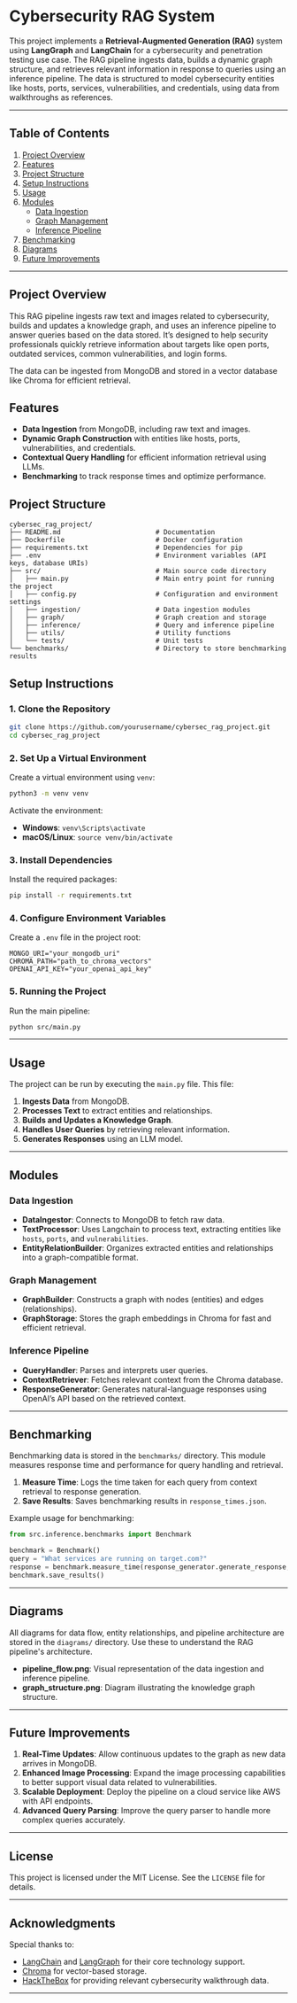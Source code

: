 
# Cybersecurity RAG System

This project implements a **Retrieval-Augmented Generation (RAG)** system using **LangGraph** and **LangChain** for a cybersecurity and penetration testing use case. The RAG pipeline ingests data, builds a dynamic graph structure, and retrieves relevant information in response to queries using an inference pipeline. The data is structured to model cybersecurity entities like hosts, ports, services, vulnerabilities, and credentials, using data from walkthroughs as references.

---

## Table of Contents

1. [Project Overview](#project-overview)
2. [Features](#features)
3. [Project Structure](#project-structure)
4. [Setup Instructions](#setup-instructions)
5. [Usage](#usage)
6. [Modules](#modules)
    - [Data Ingestion](#data-ingestion)
    - [Graph Management](#graph-management)
    - [Inference Pipeline](#inference-pipeline)
7. [Benchmarking](#benchmarking)
8. [Diagrams](#diagrams)
9. [Future Improvements](#future-improvements)

---

## Project Overview

This RAG pipeline ingests raw text and images related to cybersecurity, builds and updates a knowledge graph, and uses an inference pipeline to answer queries based on the data stored. It’s designed to help security professionals quickly retrieve information about targets like open ports, outdated services, common vulnerabilities, and login forms. 

The data can be ingested from MongoDB and stored in a vector database like Chroma for efficient retrieval.

## Features

- **Data Ingestion** from MongoDB, including raw text and images.
- **Dynamic Graph Construction** with entities like hosts, ports, vulnerabilities, and credentials.
- **Contextual Query Handling** for efficient information retrieval using LLMs.
- **Benchmarking** to track response times and optimize performance.

## Project Structure

```plaintext
cybersec_rag_project/
├── README.md                        # Documentation
├── Dockerfile                       # Docker configuration
├── requirements.txt                 # Dependencies for pip
├── .env                             # Environment variables (API keys, database URIs)
├── src/                             # Main source code directory
│   ├── main.py                      # Main entry point for running the project
│   ├── config.py                    # Configuration and environment settings
│   ├── ingestion/                   # Data ingestion modules
│   ├── graph/                       # Graph creation and storage
│   ├── inference/                   # Query and inference pipeline
│   ├── utils/                       # Utility functions
│   └── tests/                       # Unit tests
└── benchmarks/                      # Directory to store benchmarking results
```

## Setup Instructions

### 1. Clone the Repository

```bash
git clone https://github.com/yourusername/cybersec_rag_project.git
cd cybersec_rag_project
```

### 2. Set Up a Virtual Environment

Create a virtual environment using `venv`:

```bash
python3 -m venv venv
```

Activate the environment:

- **Windows**: `venv\Scripts\activate`
- **macOS/Linux**: `source venv/bin/activate`

### 3. Install Dependencies

Install the required packages:

```bash
pip install -r requirements.txt
```

### 4. Configure Environment Variables

Create a `.env` file in the project root:

```plaintext
MONGO_URI="your_mongodb_uri"
CHROMA_PATH="path_to_chroma_vectors"
OPENAI_API_KEY="your_openai_api_key"
```

### 5. Running the Project

Run the main pipeline:

```bash
python src/main.py
```

---

## Usage

The project can be run by executing the `main.py` file. This file:

1. **Ingests Data** from MongoDB.
2. **Processes Text** to extract entities and relationships.
3. **Builds and Updates a Knowledge Graph**.
4. **Handles User Queries** by retrieving relevant information.
5. **Generates Responses** using an LLM model.

---

## Modules

### Data Ingestion

- **DataIngestor**: Connects to MongoDB to fetch raw data.
- **TextProcessor**: Uses Langchain to process text, extracting entities like `hosts`, `ports`, and `vulnerabilities`.
- **EntityRelationBuilder**: Organizes extracted entities and relationships into a graph-compatible format.

### Graph Management

- **GraphBuilder**: Constructs a graph with nodes (entities) and edges (relationships).
- **GraphStorage**: Stores the graph embeddings in Chroma for fast and efficient retrieval.

### Inference Pipeline

- **QueryHandler**: Parses and interprets user queries.
- **ContextRetriever**: Fetches relevant context from the Chroma database.
- **ResponseGenerator**: Generates natural-language responses using OpenAI’s API based on the retrieved context.

---

## Benchmarking

Benchmarking data is stored in the `benchmarks/` directory. This module measures response time and performance for query handling and retrieval.

1. **Measure Time**: Logs the time taken for each query from context retrieval to response generation.
2. **Save Results**: Saves benchmarking results in `response_times.json`.

Example usage for benchmarking:

```python
from src.inference.benchmarks import Benchmark

benchmark = Benchmark()
query = "What services are running on target.com?"
response = benchmark.measure_time(response_generator.generate_response, context, query)
benchmark.save_results()
```

---

## Diagrams

All diagrams for data flow, entity relationships, and pipeline architecture are stored in the `diagrams/` directory. Use these to understand the RAG pipeline's architecture.

- **pipeline_flow.png**: Visual representation of the data ingestion and inference pipeline.
- **graph_structure.png**: Diagram illustrating the knowledge graph structure.

---

## Future Improvements

1. **Real-Time Updates**: Allow continuous updates to the graph as new data arrives in MongoDB.
2. **Enhanced Image Processing**: Expand the image processing capabilities to better support visual data related to vulnerabilities.
3. **Scalable Deployment**: Deploy the pipeline on a cloud service like AWS with API endpoints.
4. **Advanced Query Parsing**: Improve the query parser to handle more complex queries accurately.

---

## License

This project is licensed under the MIT License. See the `LICENSE` file for details.

---

## Acknowledgments

Special thanks to:
- [LangChain](https://www.langchain.com) and [LangGraph](https://www.langgraph.com) for their core technology support.
- [Chroma](https://www.trychroma.com) for vector-based storage.
- [HackTheBox](https://www.hackthebox.com/) for providing relevant cybersecurity walkthrough data.

---

